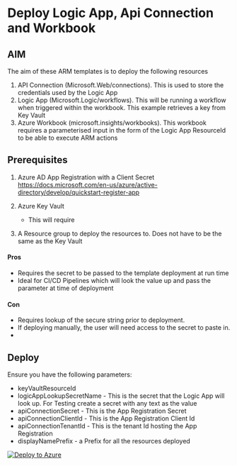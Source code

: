 # Deploy Logic App, Api Connection and Workbook

## AIM
The aim of these ARM templates is to deploy the following resources

1. API Connection (Microsoft.Web/connections). This is used to store the credentials used by the Logic App
2. Logic App (Microsoft.Logic/workflows). This will be running a workflow when triggered within the workbook. This example retrieves a key from Key Vault
3. Azure Workbook (microsoft.insights/workbooks). This workbook requires a parameterised input in the form of the Logic App ResourceId to be able to execute ARM actions


## Prerequisites

1. Azure AD App Registration with a Client Secret https://docs.microsoft.com/en-us/azure/active-directory/develop/quickstart-register-app

2. Azure Key Vault
    
    - This will require

3. A Resource group to deploy the resources to. Does not have to be the same as the Key Vault

#### Pros
- Requires the secret to be passed to the template deployment at run time
- Ideal for CI/CD Pipelines which will look the value up and pass the parameter at time of deployment

#### Con
- Requires lookup of the secure string prior to deployment. 
- If deploying manually, the user will need access to the secret to paste in.
- 

## Deploy

Ensure you have the following parameters:

- keyVaultResourceId
- logicAppLookupSecretName - This is the secret that the Logic App will look up. For Testing create a secret with any text as the value
- apiConnectionSecret - This is the App Registration Secret
- apiConnectionClientId - This is the App Registration Client Id
- apiConnectionTenantId - This is the tenant Id hosting the App Registration
- displayNamePrefix - a Prefix for all the resources deployed

[![Deploy to Azure](https://aka.ms/deploytoazurebutton)](https://portal.azure.com/#create/Microsoft.Template/uri/https%3A%2F%2Fgithub.com%2FTheAlistairRoss%2FAzureMonitor%2Fblob%2Fmain%2FDeployLogicAppApiConnectionAndWorkbook%2FTemplate%2Ftemplate.json
)
